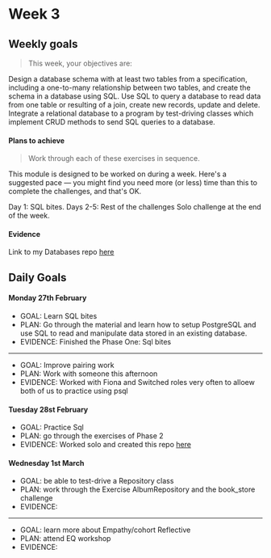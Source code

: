# Week 3

## Weekly goals

> This week, your objectives are:

Design a database schema with at least two tables from a specification, including a one-to-many relationship between two tables, and create the schema in a database using SQL.
Use SQL to query a database to read data from one table or resulting of a join, create new records, update and delete.
Integrate a relational database to a program by test-driving classes which implement CRUD methods to send SQL queries to a database.

#### Plans to achieve
> Work through each of these exercises in sequence.

This module is designed to be worked on during a week. Here's a suggested pace — you might find you need more (or less) time than this to complete the challenges, and that's OK.

Day 1: SQL bites.
Days 2-5: Rest of the challenges
Solo challenge at the end of the week.

#### Evidence
Link to my Databases repo [here](https://github.com/ValeSer/Databases)

## Daily Goals

#### Monday 27th February
- GOAL: Learn SQL bites
- PLAN: Go through the material and learn how to setup PostgreSQL and use SQL to read and manipulate data stored in an existing database.
- EVIDENCE: Finished the Phase One: Sql bites

-----
- GOAL: Improve pairing work
- PLAN: Work with someone this afternoon
- EVIDENCE: Worked with Fiona and Switched roles very often to alloew both of us to practice using psql

#### Tuesday 28st February
- GOAL: Practice Sql
- PLAN: go through the exercises of Phase 2
- EVIDENCE: Worked solo and created this repo [here](https://github.com/ValeSer/Music_library)

#### Wednesday 1st March
- GOAL: be able to test-drive a Repository class
- PLAN: work through the Exercise AlbumRepository and the book_store challenge
- EVIDENCE:

-----
- GOAL: learn more about Empathy/cohort Reflective
- PLAN: attend EQ workshop
- EVIDENCE:

